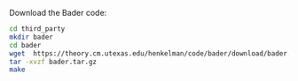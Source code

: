 Download the Bader code:

```bash
cd third_party
mkdir bader
cd bader
wget  https://theory.cm.utexas.edu/henkelman/code/bader/download/bader.tar.gz
tar -xvzf bader.tar.gz
make

